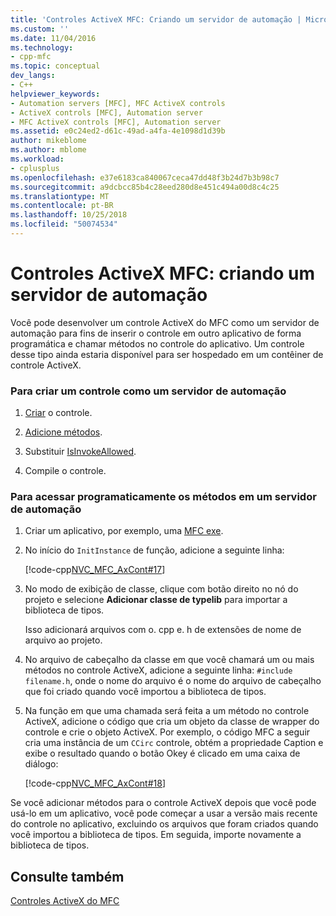 ```yaml
---
title: 'Controles ActiveX MFC: Criando um servidor de automação | Microsoft Docs'
ms.custom: ''
ms.date: 11/04/2016
ms.technology:
- cpp-mfc
ms.topic: conceptual
dev_langs:
- C++
helpviewer_keywords:
- Automation servers [MFC], MFC ActiveX controls
- ActiveX controls [MFC], Automation server
- MFC ActiveX controls [MFC], Automation server
ms.assetid: e0c24ed2-d61c-49ad-a4fa-4e1098d1d39b
author: mikeblome
ms.author: mblome
ms.workload:
- cplusplus
ms.openlocfilehash: e37e6183ca840067ceca47dd48f3b24d7b3b98c7
ms.sourcegitcommit: a9dcbcc85b4c28eed280d8e451c494a00d8c4c25
ms.translationtype: MT
ms.contentlocale: pt-BR
ms.lasthandoff: 10/25/2018
ms.locfileid: "50074534"
---
```

# <a name="mfc-activex-controls-creating-an-automation-server"></a>Controles ActiveX MFC: criando um servidor de automação

Você pode desenvolver um controle ActiveX do MFC como um servidor de automação para fins de inserir o controle em outro aplicativo de forma programática e chamar métodos no controle do aplicativo. Um controle desse tipo ainda estaria disponível para ser hospedado em um contêiner de controle ActiveX.

### <a name="to-create-a-control-as-an-automation-server"></a>Para criar um controle como um servidor de automação

1. [Criar](../mfc/reference/mfc-activex-control-wizard.md) o controle.

1. [Adicione métodos](../mfc/mfc-activex-controls-methods.md).

1. Substituir [IsInvokeAllowed](../mfc/reference/colecontrol-class.md#isinvokeallowed).

1. Compile o controle.

### <a name="to-programmatically-access-the-methods-in-an-automation-server"></a>Para acessar programaticamente os métodos em um servidor de automação

1. Criar um aplicativo, por exemplo, uma [MFC exe](../mfc/reference/mfc-application-wizard.md).

1. No início do `InitInstance` de função, adicione a seguinte linha:

   [!code-cpp[NVC_MFC_AxCont#17](../mfc/codesnippet/cpp/mfc-activex-controls-creating-an-automation-server_1.cpp)]

1. No modo de exibição de classe, clique com botão direito no nó do projeto e selecione **Adicionar classe de typelib** para importar a biblioteca de tipos.

   Isso adicionará arquivos com o. cpp e. h de extensões de nome de arquivo ao projeto.

1. No arquivo de cabeçalho da classe em que você chamará um ou mais métodos no controle ActiveX, adicione a seguinte linha: `#include filename.h`, onde o nome do arquivo é o nome do arquivo de cabeçalho que foi criado quando você importou a biblioteca de tipos.

1. Na função em que uma chamada será feita a um método no controle ActiveX, adicione o código que cria um objeto da classe de wrapper do controle e crie o objeto ActiveX. Por exemplo, o código MFC a seguir cria uma instância de um `CCirc` controle, obtém a propriedade Caption e exibe o resultado quando o botão Okey é clicado em uma caixa de diálogo:

   [!code-cpp[NVC_MFC_AxCont#18](../mfc/codesnippet/cpp/mfc-activex-controls-creating-an-automation-server_2.cpp)]

Se você adicionar métodos para o controle ActiveX depois que você pode usá-lo em um aplicativo, você pode começar a usar a versão mais recente do controle no aplicativo, excluindo os arquivos que foram criados quando você importou a biblioteca de tipos. Em seguida, importe novamente a biblioteca de tipos.

## <a name="see-also"></a>Consulte também

[Controles ActiveX do MFC](../mfc/mfc-activex-controls.md)

